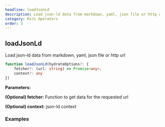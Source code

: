 ```yaml
---
headline: loadJsonLd
description: Load json-ld data from markdown, yaml, json file or http url
category: RxJs Operators
order: 3
---
```


## loadJsonLd

<p class="lead">Load json-ld data from markdown, yaml, json file or http url</p>

```ts
function loadJsonLd(hydrateOptions?: {
    fetcher?: (url: string) => Promise<any>,
    context?: any
})
```

__Parameters:__

<span class="text-primary">__(Optional) fetcher:__</span> Function to get data for the requested url

<span class="text-primary">__(Optional) context:__</span> json-ld context

### __Examples__